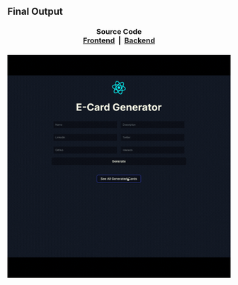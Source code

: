 ## Final Output

<h3 align="center">

Source Code <br>
[Frontend](./frontend/src/App.jsx)&nbsp;&nbsp;|&nbsp;
[Backend](./backend/index.js)

<h3>
<img src="./output.gif" align="center"></img>
